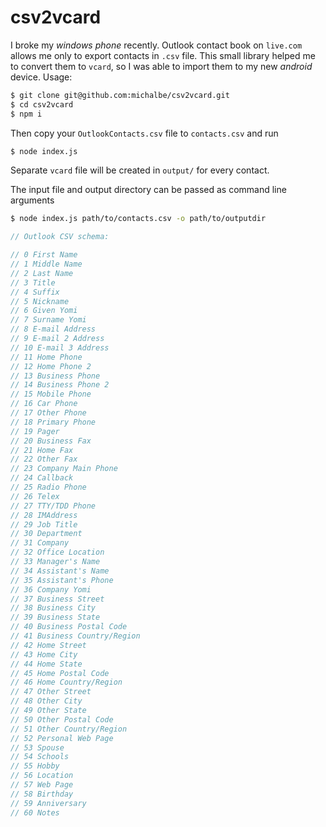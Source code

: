 # csv2vcard

I broke my _windows phone_ recently. Outlook contact book on `live.com` allows me only to export contacts in `.csv` file. This small library helped me to convert them to `vcard`, so I was able to import them to my new _android_ device. Usage:

```bash
$ git clone git@github.com:michalbe/csv2vcard.git
$ cd csv2vcard
$ npm i
```

Then copy your `OutlookContacts.csv` file to `contacts.csv` and run
```bash
$ node index.js
```
Separate `vcard` file will be created in `output/` for every contact.

The input file and output directory can be passed as command line arguments
```bash
$ node index.js path/to/contacts.csv -o path/to/outputdir
```


```javascript
// Outlook CSV schema:

// 0 First Name
// 1 Middle Name
// 2 Last Name
// 3 Title
// 4 Suffix
// 5 Nickname
// 6 Given Yomi
// 7 Surname Yomi
// 8 E-mail Address
// 9 E-mail 2 Address
// 10 E-mail 3 Address
// 11 Home Phone
// 12 Home Phone 2
// 13 Business Phone
// 14 Business Phone 2
// 15 Mobile Phone
// 16 Car Phone
// 17 Other Phone
// 18 Primary Phone
// 19 Pager
// 20 Business Fax
// 21 Home Fax
// 22 Other Fax
// 23 Company Main Phone
// 24 Callback
// 25 Radio Phone
// 26 Telex
// 27 TTY/TDD Phone
// 28 IMAddress
// 29 Job Title
// 30 Department
// 31 Company
// 32 Office Location
// 33 Manager's Name
// 34 Assistant's Name
// 35 Assistant's Phone
// 36 Company Yomi
// 37 Business Street
// 38 Business City
// 39 Business State
// 40 Business Postal Code
// 41 Business Country/Region
// 42 Home Street
// 43 Home City
// 44 Home State
// 45 Home Postal Code
// 46 Home Country/Region
// 47 Other Street
// 48 Other City
// 49 Other State
// 50 Other Postal Code
// 51 Other Country/Region
// 52 Personal Web Page
// 53 Spouse
// 54 Schools
// 55 Hobby
// 56 Location
// 57 Web Page
// 58 Birthday
// 59 Anniversary
// 60 Notes
```
